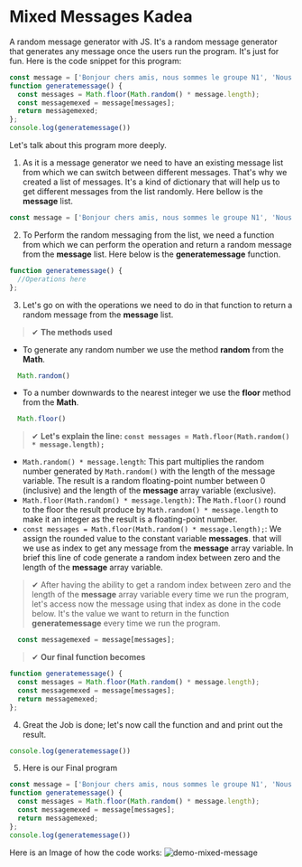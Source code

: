 # Mixed Messages Kadea
A random message generator with JS. It's a random message generator that generates any message once the users run the program.
It's just for fun.
Here is the code snippet for this program:
```javascript
const message = ['Bonjour chers amis, nous sommes le groupe N1', 'Nous bossons a la Kadea', 'Nous travaillons sur le projet mixed message'];
function generatemessage() {
  const messages = Math.floor(Math.random() * message.length);
  const messagemexed = message[messages];
  return messagemexed;
};
console.log(generatemessage())
```
Let's talk about this program more deeply.
1. As it is a message generator we need to have an existing message list from which we can switch between different messages.
That's why we created a list of messages. It's a kind of dictionary that will help us to get different messages from the list randomly.
Here bellow is the **message** list.
```javascript
const message = ['Bonjour chers amis, nous sommes le groupe N1', 'Nous bossons a la Kadea', 'Nous travaillons sur le projet mixed message'];
```
2. To Perform the random messaging from the list, we need a function from which we can perform the operation and return a random message from the **message** list. Here below is the **generatemessage** function.
```javascript
function generatemessage() {
  //Operations here
};
```
3. Let's go on with the operations we need to do in that function to return a random message from the **message** list.

> ✔ **The methods used**

- To generate any random number we use the method **random** from the **Math**.
```javascript
  Math.random()
```
- To a number downwards to the nearest integer we use the **floor** method from the **Math**.
```javascript
  Math.floor()
```

> ✔ **Let's explain the line:  `const messages = Math.floor(Math.random() * message.length);`**

- `Math.random() * message.length`: This part multiplies the random number generated by `Math.random()` with the length of the message variable. The result is a random floating-point number between 0 (inclusive) and the length of the **message** array variable (exclusive).
- `Math.floor(Math.random() * message.length)`: The `Math.floor()` round to the floor the result produce by `Math.random() * message.length` to make it an integer as the result is a floating-point number.
- `const messages = Math.floor(Math.random() * message.length);`: We assign the rounded value to the constant variable **messages**.
that will we use as index to get any message from the **message** array variable. In brief this line of code generate a random index between zero and  the length of the **message** array variable.

> ✔ After having the ability to get a random index between zero and  the length of the **message** array variable every time we run the program, let's access now the message using that index as done in the code below. It's the value we want to return in the function **generatemessage** every time we run the program.

```javascript
  const messagemexed = message[messages];
```

> ✔ **Our final function  becomes**

```javascript
function generatemessage() {
  const messages = Math.floor(Math.random() * message.length);
  const messagemexed = message[messages];
  return messagemexed;
};
```
4. Great the Job is done; let's now call the function and and print out the result.
```javascript
console.log(generatemessage())
```
5. Here is our Final program
```javascript
const message = ['Bonjour chers amis, nous sommes le groupe N1', 'Nous bossons a la Kadea', 'Nous travaillons sur le projet mixed message'];
function generatemessage() {
  const messages = Math.floor(Math.random() * message.length);
  const messagemexed = message[messages];
  return messagemexed;
};
console.log(generatemessage())
```
Here is an Image of how the code works:
![demo-mixed-message](https://github.com/blessingtutka/mixed_messages_kadea/assets/117514619/6474b5bc-ed0e-4ee2-96b1-f7c0f5d55c65)
